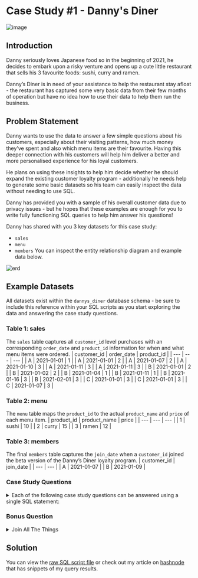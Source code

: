 # Case Study #1 - Danny's Diner

![image](https://user-images.githubusercontent.com/123823359/225533856-759a588b-c2d3-4b9d-82ef-bb85e3482ff4.png)

## Introduction
Danny seriously loves Japanese food so in the beginning of 2021, he decides to embark upon a risky venture and opens up a cute little restaurant that sells his 3 favourite foods: sushi, curry and ramen.

Danny’s Diner is in need of your assistance to help the restaurant stay afloat - the restaurant has captured some very basic data from their few months of operation but have no idea how to use their data to help them run the business.

## Problem Statement
Danny wants to use the data to answer a few simple questions about his customers, especially about their visiting patterns, how much money they’ve spent and also which menu items are their favourite. Having this deeper connection with his customers will help him deliver a better and more personalised experience for his loyal customers.

He plans on using these insights to help him decide whether he should expand the existing customer loyalty program - additionally he needs help to generate some basic datasets so his team can easily inspect the data without needing to use SQL.

Danny has provided you with a sample of his overall customer data due to privacy issues - but he hopes that these examples are enough for you to write fully functioning SQL queries to help him answer his questions!

Danny has shared with you 3 key datasets for this case study:
- `sales`
- `menu`
- `members`
You can inspect the entity relationship diagram and example data below.

![erd](https://user-images.githubusercontent.com/123823359/226176949-c184bfbd-f009-460b-af7d-3829468964cb.jpg)

## Example Datasets 
All datasets exist within the `dannys_diner` database schema - be sure to include this reference within your SQL scripts as you start exploring the data and answering the case study questions.

### Table 1: sales
The `sales` table captures all `customer_id` level purchases with an corresponding `order_date` and `product_id` information for when and what menu items were ordered.
| customer_id |	order_date | product_id |
| --- | --- | --- |
| A | 2021-01-01 | 1 |
| A | 2021-01-01 | 2 |
| A	| 2021-01-07 | 2 |
| A |	2021-01-10 | 3 |
| A |	2021-01-11 | 3 |
| A	| 2021-01-11 | 3 |
| B |	2021-01-01 | 2 |
| B |	2021-01-02 | 2 |
| B |	2021-01-04 | 1 |
| B |	2021-01-11 | 1 |
| B |	2021-01-16 | 3 |
| B |	2021-02-01 | 3 |
| C |	2021-01-01 | 3 |
| C |	2021-01-01 | 3 |
| C |	2021-01-07 | 3 |

### Table 2: menu
The `menu` table maps the `product_id` to the actual `product_name` and `price` of each menu item.
| product_id | product_name | price |
| --- | --- | --- |
| 1 | sushi |	10 |
| 2 |	curry	| 15 |
| 3	| ramen	| 12 |

### Table 3: members
The final `members` table captures the `join_date` when a `customer_id` joined the beta version of the Danny’s Diner loyalty program.
| customer_id	| join_date |
| --- | --- |
| A	| 2021-01-07 |
| B	| 2021-01-09 |

### Case Study Questions
<details>
<summary>Each of the following case study questions can be answered using a single SQL statement:</summary>

1. What is the total amount each customer spent at the restaurant?
2. How many days has each customer visited the restaurant?
3. What was the first item from the menu purchased by each customer?
4. What is the most purchased item on the menu and how many times was it purchased by all customers?
5. Which item was the most popular for each customer?
6. Which item was purchased first by the customer after they became a member?
7. Which item was purchased just before the customer became a member?
8. What is the total items and amount spent for each member before they became a member?
9. If each $1 spent equates to 10 points and sushi has a 2x points multiplier - how many points would each customer have?
10. In the first week after a customer joins the program (including their join date) they earn 2x points on all items, not just sushi - how many points do customer A and B have at the end of January?
  </details>

### Bonus Question
<details>
<summary>Join All The Things</summary>
The following questions are related creating basic data tables that Danny and his team can use to quickly derive insights without needing to join the underlying tables using SQL.

Recreate the following table output using the available data:

| customer_id	| order_date | product_name	| price	| member|
| --- | --- | --- | --- | --- |
| A	| 2021-01-01|| curry | 15 | N |
| A	| 2021-01-01 | sushi | 10 | N |
| A | 2021-01-07 | curry | 15 | Y |
| A | 2021-01-10 | ramen | 12 | Y |
| A | 2021-01-11 | ramen | 12 | Y |
| A	| 2021-01-11 | ramen | 12 | Y |
| B | 2021-01-01 | curry | 15 | N |
| B | 2021-01-02 | curry | 15 | N |
| B | 2021-01-04 | sushi | 10 | N |
| B | 2021-01-11 | sushi | 10	| Y |
| B | 2021-01-16 | ramen | 12	| Y |
| B | 2021-02-01 | ramen | 12 | Y |
| C | 2021-01-01 | ramen | 12 | N |
| C | 2021-01-01 | ramen | 12	| N |
| C | 2021-01-07 | ramen | 12	| N |

Rank All The Things

Danny also requires further information about the ranking of customer products, but he purposely does not need the ranking for non-member purchases so he expects null ranking values for the records when customers are not yet part of the loyalty program.

| customer_id | order_date | product_name | price | member | ranking |
| --- | --- | --- | --- | --- | --- |
| A | 2021-01-01 | curry | 15	| N	| null |
| A | 2021-01-01 | sushi | 10 | N | null |
| A | 2021-01-07 | curry | 15	| Y	| 1 |
| A	| 2021-01-10 | ramen | 12	| Y	| 2 |
| A | 2021-01-11 | ramen | 12 | Y	| 3 |
| A	| 2021-01-11 | ramen | 12	| Y	| 3 |
| B	| 2021-01-01 | curry | 15 |	N |	null |
| B	| 2021-01-02 | curry | 15 | N | null |
| B	| 2021-01-04 | sushi | 10 | N |	null |
| B	| 2021-01-11 | sushi | 10	| Y |	1 |
| B	| 2021-01-16 | ramen | 12	| Y	| 2 |
| B	| 2021-02-01 | ramen | 12	| Y	| 3 |
| C	| 2021-01-01 | ramen | 12 |	N	| null |
| C	| 2021-01-01 | ramen | 12	| N	| null |
| C	| 2021-01-07 | ramen | 12 | N | null |
</details>

## Solution
You can view the [raw SQL script file](https://github.com/alumassy/Data-Analysis-Projects/blob/main/Case%20Study%20%231%20-%20Danny's%20Diner.sql) or check out my article on [hashnode]() that has snippets of my query results.
